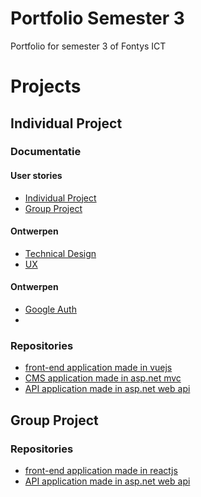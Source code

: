 # Portfolio Semester 3
Portfolio for semester 3 of Fontys ICT

# Projects

## Individual Project

### Documentatie

#### User stories
- [Individual Project](https://github.com/davey2206/Portfolio_Semester_3/blob/main/Documentatie/UserStories/UserStories_Individual_Project.md)
- [Group Project](https://github.com/davey2206/Portfolio_Semester_3/blob/main/Documentatie/UserStories/UserStories_Group_Project.md)

#### Ontwerpen
- [Technical Design](https://github.com/davey2206/Portfolio_Semester_3/blob/main/Documentatie/Ontwerpen/Technical_design.md)
- [UX](https://github.com/davey2206/Portfolio_Semester_3/blob/main/Documentatie/Ontwerpen/UX.md)

#### Ontwerpen
- [Google Auth](https://github.com/davey2206/Portfolio_Semester_3/blob/main/Documentatie/Research/Research_Google_login.md)
- 
### Repositories
- [front-end application made in vuejs](https://github.com/davey2206/MijnCV)
- [CMS application made in asp.net mvc](https://github.com/davey2206/MijnCV_CMS)
- [API application made in asp.net web api](https://github.com/davey2206/MijnCV_API)

## Group Project

### Repositories
- [front-end application made in reactjs](https://github.com/davey2206/proftaak_s3_front-end)
- [API application made in asp.net web api](https://github.com/davey2206/Proftaak_S3_API)

